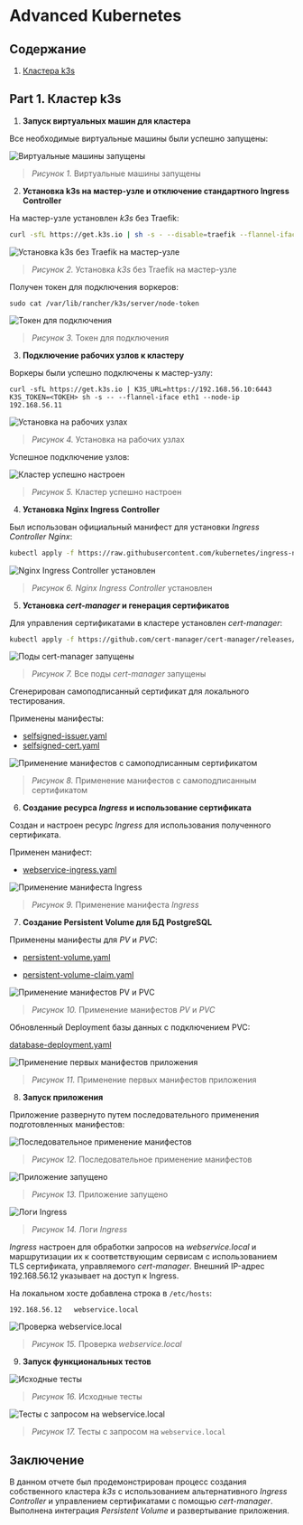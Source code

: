 # Advanced Kubernetes

## Содержание

1. [Кластера k3s](#part-1-кластер-k3s)

## Part 1. Кластер k3s

1) **Запуск виртуальных машин для кластера**

Все необходимые виртуальные машины были успешно запущены:

![](./screen/1.1.png "Виртуальные машины запущены")

> *Рисунок 1.* Виртуальные машины запущены


2) **Установка k3s на мастер-узле и отключение стандартного Ingress Controller**

На мастер-узле установлен *k3s* без Traefik:

``` bash
curl -sfL https://get.k3s.io | sh -s - --disable=traefik --flannel-iface eth1 --advertise-address 192.168.56.10
```

![](./screen/1.2.png "Установка k3s без Traefik на мастер-узле")

> *Рисунок 2.* Установка *k3s* без Traefik на мастер-узле

Получен токен для подключения воркеров:

```
sudo cat /var/lib/rancher/k3s/server/node-token
```

![](./screen/1.3.png "Токен для подключения")

> *Рисунок 3.* Токен для подключения


3) **Подключение рабочих узлов к кластеру**

Воркеры были успешно подключены к мастер-узлу:

```
curl -sfL https://get.k3s.io | K3S_URL=https://192.168.56.10:6443 K3S_TOKEN=<ТОКЕН> sh -s -- --flannel-iface eth1 --node-ip 192.168.56.11
```

![](./screen/1.4.png "Установка на рабочих узлах")

> *Рисунок 4.* Установка на рабочих узлах

Успешное подключение узлов:

![](./screen/1.5.png "Кластер успешно настроен")

> *Рисунок 5.* Кластер успешно настроен


4) **Установка Nginx Ingress Controller**

Был использован официальный манифест для установки *Ingress Controller Nginx*:

``` bash
kubectl apply -f https://raw.githubusercontent.com/kubernetes/ingress-nginx/main/deploy/static/provider/cloud/deploy.yaml
```

![](./screen/1.6.png "Nginx Ingress Controller установлен")

> *Рисунок 6.* *Nginx Ingress Controller* установлен


5) **Установка *cert-manager* и генерация сертификатов**

Для управления сертификатами в кластере установлен *cert-manager*:

``` bash
kubectl apply -f https://github.com/cert-manager/cert-manager/releases/download/v1.11.0/cert-manager.yaml
```

![](./screen/1.7.png "Поды cert-manager запущены")

> *Рисунок 7.* Все поды *cert-manager* запущены

Сгенерирован самоподписанный сертификат для локального тестирования.

Применены манифесты:

- [selfsigned-issuer.yaml](./cert/selfsigned-issuer.yaml)
- [selfsigned-cert.yaml](./cert/selfsigned-cert.yaml)

![](./screen/1.8.png "Применение манифестов с самоподписанным сертификатом")

> *Рисунок 8.* Применение манифестов с самоподписанным сертификатом


6) **Создание ресурса *Ingress* и использование сертификата**

Создан и настроен ресурс *Ingress* для использования полученного сертификата.

Применен манифест:

- [webservice-ingress.yaml](./cert/webservice-ingress.yaml)

![](./screen/1.9.png "Применение манифеста Ingress")

> *Рисунок 9.* Применение манифеста *Ingress*


7) **Создание Persistent Volume для БД PostgreSQL**

Применены манифесты для *PV* и *PVC*:

- [persistent-volume.yaml](./persistent-volume.yaml)

- [persistent-volume-claim.yaml](./persistent-volume-claim.yaml)

![](./screen/1.10.png "Применение манифестов PV и PVC")

> *Рисунок 10.* Применение манифестов *PV* и *PVC*

Обновленный Deployment базы данных с подключением PVC:

[database-deployment.yaml](./manifest/database-deployment.yaml)

![](./screen/1.11.png "Применение первых манифестов приложения")

> *Рисунок 11.* Применение первых манифестов приложения

8) **Запуск приложения**

Приложение развернуто путем последовательного применения подготовленных манифестов:

![](./screen/1.12.png "Последовательное применение манифестов")

> *Рисунок 12.* Последовательное применение манифестов

![](./screen/1.13.png "Приложение запущено")

> *Рисунок 13.* Приложение запущено

![](./screen/1.14.png "Логи Ingress")

> *Рисунок 14.* Логи *Ingress*

*Ingress* настроен для обработки запросов на *webservice.local* и маршрутизации их к соответствующим сервисам с использованием TLS сертификата, управляемого *cert-manager*. Внешний IP-адрес 192.168.56.12 указывает на доступ к Ingress.

На локальном хосте добавлена строка в `/etc/hosts`:

```
192.168.56.12   webservice.local
```

![](./screen/1.15.png "Проверка webservice.local")

> *Рисунок 15.* Проверка *webservice.local*


9) **Запуск функциональных тестов**

![](./screen/1.16.png "Исходные тесты")

> *Рисунок 16.* Исходные тесты

![](./screen/1.17.png "Тесты с запросом на webservice.local")

> *Рисунок 17.* Тесты с запросом на `webservice.local`

## Заключение

В данном отчете был продемонстрирован процесс создания собственного кластера *k3s* с использованием альтернативного *Ingress Controller* и управлением сертификатами с помощью *cert-manager*. Выполнена интеграция *Persistent Volume* и развертывание приложения.

